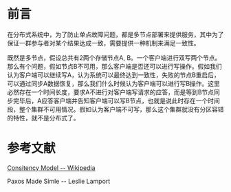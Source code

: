 # 前言

在分布式系统中，为了防止单点故障问题，都是多节点部署来提供服务，其中为了保证一群参与者对某个结果达成一致，需要提供一种机制来满足一致性。

既然是多节点，假设总共有2两个存储节点A, B。一个客户端进行双写两个节点。那么有个问题，假如节点B不可用，那么客户端是否还可以进行写操作。假如我们认为客户端可以继续写A，认为系统可以最终达到一致性，失败的节点B重启后，可以通过同步A数据恢复，那么我们什么时候认为客户端可以进行写B操作。这里必然存在一个时间长度，要求A不进行对客户端写请求的应答，而是等到B节点同步完毕后，A应答客户端并告知客户端可以写B节点，也就是说此时存在一个时间段，整个集群不可用情况。假如认为客户端不可写，那么这个集群就没有分区容错的特性，就不是分布式了。

# 参考文献

[Consitency Model -- Wikipedia](https://en.wikipedia.org/wiki/Consistency_model)

Paxos Made Simle -- Leslie Lamport
